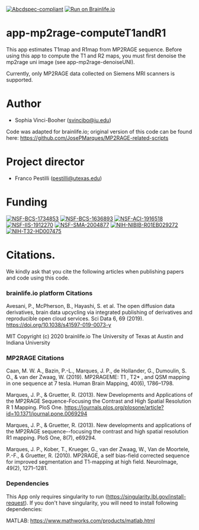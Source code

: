 [![Abcdspec-compliant](https://img.shields.io/badge/ABCD_Spec-v1.1-green.svg)](https://github.com/brain-life/abcd-spec)
[![Run on Brainlife.io](https://img.shields.io/badge/Brainlife-brainlife.app.514-blue.svg)](https://doi.org/10.25663/brainlife.app.514)

# app-mp2rage-computeT1andR1
This app estimates T1map and R1map from MP2RAGE sequence. Before using this app to compute the T1 and R2 maps, you must first denoise the mp2rage uni image (see app-mp2rage-denoiseUNI).

Currently, only MP2RAGE data collected on Siemens MRI scanners is supported.

# Author
- Sophia Vinci-Booher (svincibo@iu.edu)

Code was adapted for brainlife.io; original version of this code can be found here: 
https://github.com/JosePMarques/MP2RAGE-related-scripts

# Project director
- Franco Pestilli (pestilli@utexas.edu)

# Funding
[![NSF-BCS-1734853](https://img.shields.io/badge/NSF_BCS-1734853-blue.svg)](https://nsf.gov/awardsearch/showAward?AWD_ID=1734853)
[![NSF-BCS-1636893](https://img.shields.io/badge/NSF_BCS-1636893-blue.svg)](https://nsf.gov/awardsearch/showAward?AWD_ID=1636893)
[![NSF-ACI-1916518](https://img.shields.io/badge/NSF_ACI-1916518-blue.svg)](https://nsf.gov/awardsearch/showAward?AWD_ID=1916518)
[![NSF-IIS-1912270](https://img.shields.io/badge/NSF_IIS-1912270-blue.svg)](https://nsf.gov/awardsearch/showAward?AWD_ID=1912270)
[![NSF-SMA-2004877](https://img.shields.io/badge/NSF_SMA-2004877-blue.svg)](https://nsf.gov/awardsearch/showAward?AWD_ID=2004877)
[![NIH-NIBIB-R01EB029272](https://img.shields.io/badge/NIH_NIBIB-R01EB029272-green.svg)](https://grantome.com/grant/NIH/R01-EB029272-01)
[![NIH-T32-HD007475](https://img.shields.io/badge/NIH_T32-HD007475-green.svg)](https://www.nichd.nih.gov/grants-contracts/training-careers/extramural/institutional)

# Citations.
We kindly ask that you cite the following articles when publishing papers and code using this code.

### brainlife.io platform Citations

Avesani, P., McPherson, B., Hayashi, S. et al. The open diffusion data derivatives, brain data upcycling via integrated publishing of derivatives and reproducible open cloud services. Sci Data 6, 69 (2019). https://doi.org/10.1038/s41597-019-0073-y

MIT Copyright (c) 2020 brainlife.io The University of Texas at Austin and Indiana University

### MP2RAGE Citations

Caan, M. W. A., Bazin, P.-L., Marques, J. P., de Hollander, G., Dumoulin, S. O., & van der Zwaag, W. (2019). MP2RAGEME: T1 , T2* , and QSM mapping in one sequence at 7 tesla. Human Brain Mapping, 40(6), 1786–1798.

Marques, J. P., & Gruetter, R. (2013). New Developments and Applications of the MP2RAGE Sequence-Focusing the Contrast and High Spatial Resolution R 1 Mapping. PloS One. https://journals.plos.org/plosone/article?id=10.1371/journal.pone.0069294

Marques, J. P., & Gruetter, R. (2013). New developments and applications of the MP2RAGE sequence--focusing the contrast and high spatial resolution R1 mapping. PloS One, 8(7), e69294.

Marques, J. P., Kober, T., Krueger, G., van der Zwaag, W., Van de Moortele, P.-F., & Gruetter, R. (2010). MP2RAGE, a self bias-field corrected sequence for improved segmentation and T1-mapping at high field. NeuroImage, 49(2), 1271–1281.

### Dependencies

This App only requires singularity to run (https://singularity.lbl.gov/install-request). If you don't have singularity, you will need to install following dependencies:

MATLAB: https://www.mathworks.com/products/matlab.html

